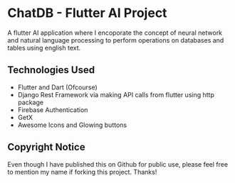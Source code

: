 # ChatDB - Flutter AI Project

A flutter AI application where I encoporate the concept of neural network and natural language processing to perform operations on databases and tables using english text.

## Technologies Used
- Flutter and Dart (Ofcourse)
- Django Rest Framework via making API calls from flutter using http package
- Firebase Authentication
- GetX
- Awesome Icons and Glowing buttons

## Copyright Notice
Even though I have published this on Github for public use, please feel free to mention my name if forking this project. Thanks!
